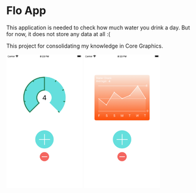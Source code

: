 #  Flo App

This application is needed to check how much water you drink a day. But for now, it does not store any data at all :(

This project for consolidating my knowledge in Core Graphics.

<p align="left">
  <img src="./images/mainScreen.png" width=200 height=350>
  <img src="./images/graphView.png" width=200 height=350>  
</p>

